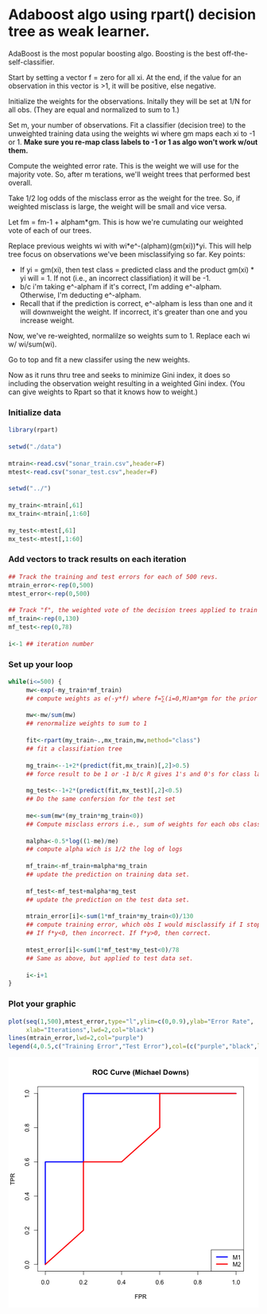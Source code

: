 Adaboost algo using rpart() decision tree as weak learner. 
========================================================

AdaBoost is the most popular boosting algo. Boosting is the best off-the-self-classifier. 

Start by setting a vector f = zero for all xi. At the end, if the value for an observation in this vector is >1, it will be positive, else negative. 

Initialize the weights for the observations. Initally they will be set at 1/N for all obs. (They are equal and normalized to sum to 1.)

Set m, your number of observations. 
Fit a classifier (decision tree) to the unweighted training data using the weights wi where gm maps each xi to -1 or 1. **Make sure you re-map class labels to -1 or 1 as algo won't work w/out them.**

Compute the weighted error rate. This is the weight we will use for the majority vote. So, after m terations, we'll weight trees that performed best overall. 

Take 1/2 log odds of the misclass error as the weight for the tree. So, if weighted misclass is large, the weight will be small and vice versa. 

Let fm = fm-1 + alpham*gm. This is how we're cumulating our weighted vote of each of our trees. 

Replace previous weights wi with wi*e^-(alpham)(gm(xi))*yi. This will help tree focus on observations we've been misclassifying so far. Key points:
- If yi = gm(xi), then test class = predicted class and the product gm(xi) * yi will = 1. If not (i.e., an incorrect classifiation) it will be -1. 
- b/c i'm taking e^-alpham if it's correct, I'm adding e^-alpham. Otherwise, I'm deducting e^-alpham.
- Recall that if the prediction is correct, e^-alpham is less than one and it will downweight the weight. If incorrect, it's greater than one and you increase weight. 

Now, we've re-weighted, normalilze so weights sum to 1. Replace each wi w/ wi/sum(wi).

Go to top and fit a new classifer using the new weights.

Now as it runs thru tree and seeks to minimize Gini index, it does so including the observation weight resulting in a weighted Gini index. (You can give weights to Rpart so that it knows how to weight.)


### Initialize data


```r
library(rpart)

setwd("./data")

mtrain<-read.csv("sonar_train.csv",header=F)
mtest<-read.csv("sonar_test.csv",header=F)

setwd("../")

my_train<-mtrain[,61]
mx_train<-mtrain[,1:60]

my_test<-mtest[,61]
mx_test<-mtest[,1:60]
```

### Add vectors to track results on each iteration


```r
## Track the training and test errors for each of 500 revs.
mtrain_error<-rep(0,500)
mtest_error<-rep(0,500)

## Track "f", the weighted vote of the decision trees applied to train and test data. 
mf_train<-rep(0,130)
mf_test<-rep(0,78)

i<-1 ## iteration number
```

### Set up your loop


```r
while(i<=500) {
     mw<-exp(-my_train*mf_train)
     ## compute weights as e(-y*f) where f=∑(i=0,M)am*gm for the prior iterations
     
     mw<-mw/sum(mw)
     ## renormalize weights to sum to 1
     
     fit<-rpart(my_train~.,mx_train,mw,method="class")
     ## fit a classifiation tree
     
     mg_train<--1+2*(predict(fit,mx_train)[,2]>0.5)
     ## force result to be 1 or -1 b/c R gives 1's and 0's for class labels
     
     mg_test<--1+2*(predict(fit,mx_test)[,2]<0.5)
     ## Do the same confersion for the test set
     
     me<-sum(mw*(my_train*mg_train<0))
     ## Compute misclass errors i.e., sum of weights for each obs classed incorrectly
     
     malpha<-0.5*log((1-me)/me)
     ## compute alpha wich is 1/2 the log of logs

     mf_train<-mf_train+malpha*mg_train
     ## update the prediction on training data set.
     
     mf_test<-mf_test+malpha*mg_test
     ## update the prediction on the test data set.
     
     mtrain_error[i]<-sum(1*mf_train*my_train<0)/130
     ## compute training error, which obs I would misclassify if I stop at this iter.
     ## If f*y<0, then incorrect. If f*y>0, then correct. 
     
     mtest_error[i]<-sum(1*mf_test*my_test<0)/78
     ## Same as above, but applied to test data set.
     
     i<-i+1     
}
```

### Plot your graphic


```r
plot(seq(1,500),mtest_error,type="l",ylim=c(0,0.9),ylab="Error Rate",
     xlab="Iterations",lwd=2,col="black")
lines(mtrain_error,lwd=2,col="purple")
legend(4,0.5,c("Training Error","Test Error"),col=(c("purple","black",lwd=2)))
```

![plot of chunk unnamed-chunk-4](figure/unnamed-chunk-4.png) 
